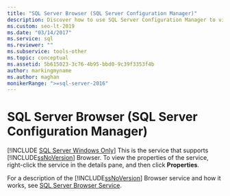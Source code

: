```yaml
---
title: "SQL Server Browser (SQL Server Configuration Manager)"
description: Discover how to use SQL Server Configuration Manager to view the properties of the SQL Server Browser service.
ms.custom: seo-lt-2019
ms.date: "03/14/2017"
ms.service: sql
ms.reviewer: ""
ms.subservice: tools-other
ms.topic: conceptual
ms.assetid: 5b615023-3c76-4b95-bbd0-9c39f3353f4b
author: markingmyname
ms.author: maghan
monikerRange: ">=sql-server-2016"
---
```

# SQL Server Browser (SQL Server Configuration Manager)
[!INCLUDE [SQL Server Windows Only](../../includes/applies-to-version/sql-windows-only.md)]
  This is the service that supports [!INCLUDE[ssNoVersion](../../includes/ssnoversion-md.md)] Browser. To view the properties of the service, right-click the service in the details pane, and then click **Properties**.  
  
 For a description of the [!INCLUDE[ssNoVersion](../../includes/ssnoversion-md.md)] Browser service and how it works, see [SQL Server Browser Service](../../tools/configuration-manager/sql-server-browser-service.md).  
  
  

